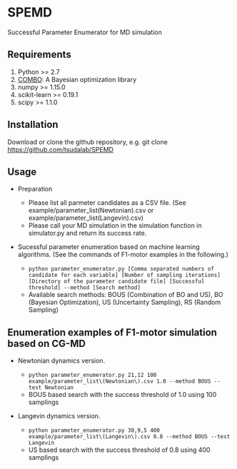# SPEMD
Successful Parameter Enumerator for MD simulation


## Requirements
1. Python >= 2.7
2. [COMBO](https://github.com/tsudalab/combo): A Bayesian optimization library 
3. numpy >= 1.15.0
4. scikit-learn >= 0.19.1
5. scipy >=  1.1.0

## Installation
Download or clone the github repository, e.g. git clone https://github.com/tsudalab/SPEMD

## Usage
- Preparation
  - Please list all parmeter candidates as a CSV file. (See example/parameter_list(Newtonian).csv or example/parameter_list(Langevin).csv)
  - Please call your MD simulation in the simulation function in simulator.py and return its success rate.

- Sucessful parameter enumeration based on machine learning algorithms. (See the commands of F1-motor examples in the following.)
  - `python parameter_enumerator.py [Comma separated numbers of candidate for each variable] [Number of sampling iterations] [Directory of the parameter candidate file] [Successful threshold] --method [Search method]`
  - Available search methods: BOUS (Combination of BO and US), BO (Bayesian Optimization), US (Uncertainty Sampling), RS (Random Sampling)

## Enumeration examples of F1-motor simulation based on CG-MD
- Newtonian dynamics version.
  - `python parameter_enumerator.py 21,12 100 example/parameter_list\(Newtonian\).csv 1.0 --method BOUS --test Newtonian`
  - BOUS based search with the success threshold of 1.0 using 100 samplings
 
- Langevin dynamics version.
  - `python parameter_enumerator.py 30,9,5 400 example/parameter_list\(Langevin\).csv 0.8 --method BOUS --test Langevin`
  - US based search with the success threshold of 0.8 using 400 samplings
